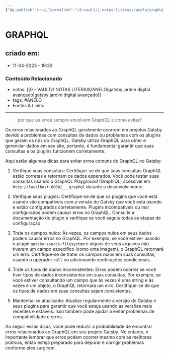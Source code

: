 ```yaml
---
{"dg-publish":true,"permalink":"/0-vault/1-notas-literais/anelo/graphql/","tags":["ANELO"],"dgHomeLink":true,"dgShowLocalGraph":true,"dgShowFileTree":true,"dgEnableSearch":true}
---
```


# GRAPHQL

## criado em: 
-  11-04-2023 - 19:33

### Conteúdo Relacionado
- notas: [[0 - VAULT/1 NOTAS LITERAIS/ANELO/gatsby jardim digital avançado\|gatsby jardim digital avançado]]
- tags: #ANELO 
- Fontes & Links: 

---

>por que os erros sempre envolvem GraphQL e como evitar?

Os erros relacionados ao GraphQL geralmente ocorrem em projetos Gatsby devido a problemas com consultas de dados ou problemas com os plugins que geram os nós do GraphQL. Gatsby utiliza GraphQL para obter e gerenciar dados em seu site, portanto, é fundamental garantir que suas consultas e os plugins funcionem corretamente.

Aqui estão algumas dicas para evitar erros comuns do GraphQL no Gatsby:

1.  Verifique suas consultas: Certifique-se de que suas consultas GraphQL estão corretas e retornam os dados esperados. Você pode testar suas consultas usando o GraphQL Playground (GraphiQL) acessível em `http://localhost:8000/___graphql` durante o desenvolvimento.
    
2.  Verifique seus plugins: Certifique-se de que os plugins que você está usando são compatíveis com a versão do Gatsby que você está usando e estão configurados corretamente. Plugins incompatíveis ou mal configurados podem causar erros no GraphQL. Consulte a documentação do plugin e verifique se você seguiu todas as etapas de configuração.
    
3.  Trate os campos nulos: Às vezes, os campos nulos em seus dados podem causar erros no GraphQL. Por exemplo, se você estiver usando o plugin `gatsby-source-filesystem` e alguns de seus arquivos não tiverem um campo específico (como uma imagem), o GraphQL retornará um erro. Certifique-se de tratar os campos nulos em suas consultas, usando o operador `null` ou adicionando verificações condicionais.
    
4.  Trate os tipos de dados inconsistentes: Erros podem ocorrer se você tiver tipos de dados inconsistentes em suas consultas. Por exemplo, se você estiver consultando um campo que às vezes é uma string e às vezes é um objeto, o GraphQL retornará um erro. Certifique-se de que os tipos de dados em suas consultas sejam consistentes.
    
5.  Mantenha-se atualizado: Atualize regularmente a versão do Gatsby e seus plugins para garantir que você esteja usando as versões mais recentes e estáveis. Isso também pode ajudar a evitar problemas de compatibilidade e erros.
    

Ao seguir essas dicas, você pode reduzir a probabilidade de encontrar erros relacionados ao GraphQL em seu projeto Gatsby. No entanto, é importante lembrar que erros podem ocorrer mesmo com as melhores práticas, então esteja preparado para depurar e corrigir problemas conforme eles surgirem.